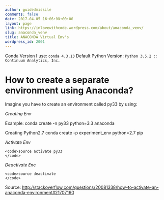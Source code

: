 ```yaml
---
author: guidedmissile
comments: false
date: 2017-04-05 16:06:08+00:00
layout: page
link: https://inlovewithcode.wordpress.com/about/anaconda_venv/
slug: anaconda_venv
title: ANACONDA Virtual Env's
wordpress_id: 2001
---
```


Conda Version I use: `conda 4.3.13`
Default Python Version: `Python 3.5.2 :: Continuum Analytics, Inc.`



# How to create a separate environment using Anaconda?



Imagine you have to create an environment called py33 by using:

_Creating Env_

Example:
    conda create -n py33 python=3.3 anaconda

Creating Python2.7
    conda create -p experiment_env python=2.7 pip

_Activate Env_


    
    <code>source activate py33
    </code>



_Deactivate Enc_


    
    <code>source deactivate
    </code>



Source: http://stackoverflow.com/questions/20081338/how-to-activate-an-anaconda-environment#21707160
